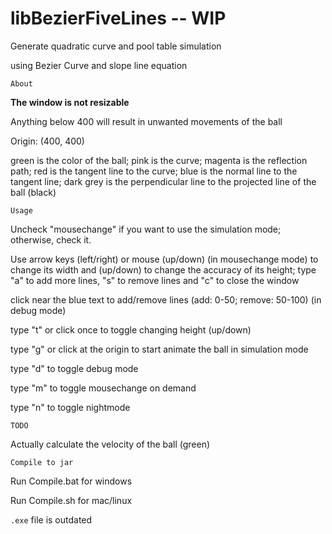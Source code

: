 # libBezierFiveLines -- WIP

Generate quadratic curve and pool table simulation

using Bezier Curve and slope line equation

```About```

**The window is not resizable**

Anything below 400 will result in unwanted movements of the ball

Origin: (400, 400) 

green is the color of the ball; pink is the curve; magenta is the reflection path; red is the tangent line to the curve; blue is the normal line to the tangent line; dark grey is the perpendicular line to the projected line of the ball (black)

```Usage```

Uncheck "mousechange" if you want to use the simulation mode; otherwise, check it.

Use arrow keys (left/right) or mouse (up/down) (in mousechange mode) to change its width and (up/down) to change the accuracy of its height; type "a" to add more lines, "s" to remove lines and "c" to close the window

click near the blue text to add/remove lines (add: 0-50; remove: 50-100) (in debug mode)

type "t" or click once to toggle changing height (up/down)

type "g" or click at the origin to start animate the ball in simulation mode

type "d" to toggle debug mode

type "m" to toggle mousechange on demand

type "n" to toggle nightmode

```TODO```

Actually calculate the velocity of the ball (green) 

```Compile to jar```

Run Compile.bat for windows

Run Compile.sh for mac/linux

```.exe``` file is outdated